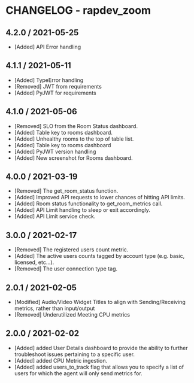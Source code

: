 # CHANGELOG - rapdev_zoom

## 4.2.0 / 2021-05-25
* [Added] API Error handling

## 4.1.1 / 2021-05-11
* [Added] TypeError handling
* [Removed] JWT from requirements
* [Added] PyJWT for requirements

## 4.1.0 / 2021-05-06
* [Removed] SLO from the Room Status dashboard.
* [Added] Table key to rooms dashboard.
* [Added] Unhealthy rooms to the top of table list.
* [Added] Table key to rooms dashboard
* [Added] PyJWT version handling
* [Added] New screenshot for Rooms dashboard.

## 4.0.0 / 2021-03-19
* [Removed] The get_room_status function. 
* [Added] Improved API requests to lower chances of hitting API limits. 
* [Added] Room status functionality to get_room_metrics call.
* [Added] API Limit handling to sleep or exit accordingly.
* [Added] API Limit service check.

## 3.0.0 / 2021-02-17

* [Removed] The registered users count metric.
* [Added] The active users counts tagged by account type (e.g. basic, licensed, etc...).
* [Removed] The user connection type tag.

## 2.0.1 / 2021-02-05

* [Modified] Audio/Video Widget Titles to align with Sending/Receiving metrics, rather than input/output
* [Removed] Underutilized Meeting CPU metrics

## 2.0.0 / 2021-02-02

* [Added] added User Details dashboard to provide the ability to further troubleshoot issues pertaining to a specific user.
* [Added] added CPU Metric ingestion.
* [Added] added users_to_track flag that allows you to specify a list of users for which the agent will only send metrics for.

